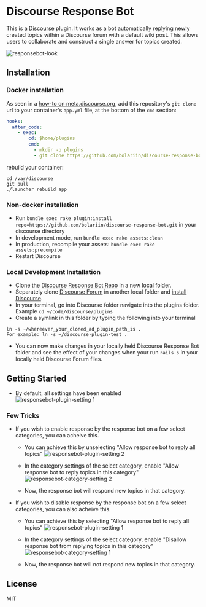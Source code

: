 # Discourse Response Bot
This is a <a href="https://www.discourse.org/">Discourse</a> plugin. It works as a bot automatically replying newly created topics within a Discourse forum with a default wiki post. This allows users to collaborate and construct a single answer for topics created.

![responsebot-look](https://user-images.githubusercontent.com/24629960/29168786-77eb1d98-7d9e-11e7-8118-c9c6254217a2.png)

## Installation

### Docker installation
As seen in a [how-to on meta.discourse.org](https://meta.discourse.org/t/advanced-troubleshooting-with-docker/15927#Example:%20Install%20a%20plugin), add this repository's `git clone` url to your container's `app.yml` file, at the bottom of the `cmd` section:

```yml
hooks:
  after_code:
    - exec:
        cd: $home/plugins
        cmd:
          - mkdir -p plugins
          - git clone https://github.com/bolariin/discourse-response-bot.git
```
rebuild your container:

```
cd /var/discourse
git pull
./launcher rebuild app
```

### Non-docker installation
* Run `bundle exec rake plugin:install repo=https://github.com/bolariin/discourse-response-bot.git` in your discourse directory
* In development mode, run `bundle exec rake assets:clean`
* In production, recompile your assets: `bundle exec rake assets:precompile`
* Restart Discourse

### Local Development Installation
* Clone the [Discourse Response Bot Repo](http://github.com/bolariin/discourse-response-bot) in a new local folder.
* Separately clone [Discourse Forum](https://github.com/discourse/discourse) in another local folder and [install Discourse](https://meta.discourse.org/t/beginners-guide-to-install-discourse-on-ubuntu-for-development/14727).
* In your terminal, go into Discourse folder navigate into the plugins folder.  Example ```cd ~/code/discourse/plugins```
* Create a symlink in this folder by typing the following into your terminal
```
ln -s ~/whereever_your_cloned_ad_plugin_path_is .
For example: ln -s ~/discourse-plugin-test .
```
* You can now make changes in your locally held Discourse Response Bot folder and see the effect of your changes when your run ```rails s``` in your locally held Discourse Forum files.

## Getting Started
* By default, all settings have been enabled
![responsebot-plugin-setting 1](https://user-images.githubusercontent.com/24629960/29168787-77eb612c-7d9e-11e7-9f06-981903255f06.png)
### Few Tricks
* If you wish to enable response by the response bot on a few select categories, you can acheive this.
  * You can achieve this by unselecting "Allow response bot to reply all topics"
  ![responsebot-plugin-setting 2](https://user-images.githubusercontent.com/24629960/29168784-77e81116-7d9e-11e7-8d80-3b2ee5f6e7fe.png)
  
  * In the category settings of the select category, enable "Allow response bot to reply topics in this category"
![responsebot-category-setting 2](https://user-images.githubusercontent.com/24629960/29168788-77ebb0aa-7d9e-11e7-8c08-2dd17c3a4f51.png)

  * Now, the response bot will respond new topics in that category.
  
* If you wish to disable response by the response bot on a few select categories, you can also acheive this.
  * You can achieve this by selecting "Allow response bot to reply all topics"
  ![responsebot-plugin-setting 1](https://user-images.githubusercontent.com/24629960/29168787-77eb612c-7d9e-11e7-9f06-981903255f06.png)
  
  * In the category settings of the select category, enable "Disallow response bot from replying topics in this category"
![responsebot-category-setting 1](https://user-images.githubusercontent.com/24629960/29168785-77ea7e42-7d9e-11e7-8d2b-41f26fc61cee.png)

  * Now, the response bot will not respond new topics in that category.
  
## License
MIT
